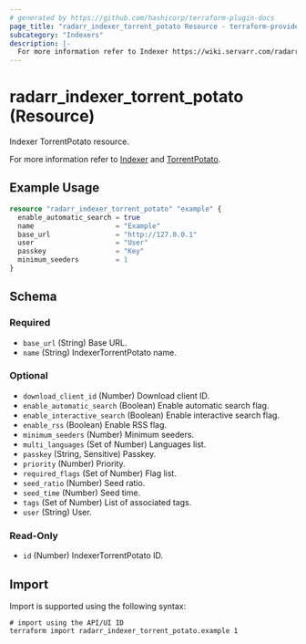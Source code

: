 ```yaml
---
# generated by https://github.com/hashicorp/terraform-plugin-docs
page_title: "radarr_indexer_torrent_potato Resource - terraform-provider-radarr"
subcategory: "Indexers"
description: |-
  For more information refer to Indexer https://wiki.servarr.com/radarr/settings#indexers and TorrentPotato https://wiki.servarr.com/radarr/supported#torrentpotato.
---
```


# radarr_indexer_torrent_potato (Resource)

<!-- subcategory:Indexers -->Indexer TorrentPotato resource.
For more information refer to [Indexer](https://wiki.servarr.com/radarr/settings#indexers) and [TorrentPotato](https://wiki.servarr.com/radarr/supported#torrentpotato).

## Example Usage

```terraform
resource "radarr_indexer_torrent_potato" "example" {
  enable_automatic_search = true
  name                    = "Example"
  base_url                = "http://127.0.0.1"
  user                    = "User"
  passkey                 = "Key"
  minimum_seeders         = 1
}
```

<!-- schema generated by tfplugindocs -->
## Schema

### Required

- `base_url` (String) Base URL.
- `name` (String) IndexerTorrentPotato name.

### Optional

- `download_client_id` (Number) Download client ID.
- `enable_automatic_search` (Boolean) Enable automatic search flag.
- `enable_interactive_search` (Boolean) Enable interactive search flag.
- `enable_rss` (Boolean) Enable RSS flag.
- `minimum_seeders` (Number) Minimum seeders.
- `multi_languages` (Set of Number) Languages list.
- `passkey` (String, Sensitive) Passkey.
- `priority` (Number) Priority.
- `required_flags` (Set of Number) Flag list.
- `seed_ratio` (Number) Seed ratio.
- `seed_time` (Number) Seed time.
- `tags` (Set of Number) List of associated tags.
- `user` (String) User.

### Read-Only

- `id` (Number) IndexerTorrentPotato ID.

## Import

Import is supported using the following syntax:

```shell
# import using the API/UI ID
terraform import radarr_indexer_torrent_potato.example 1
```
